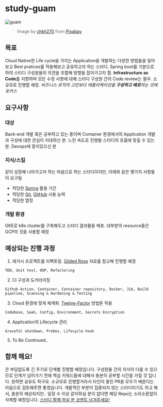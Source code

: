 # study-guam

![guam](https://cdn.pixabay.com/photo/2015/08/14/04/01/sea-887899_1280.jpg)
> Image by <a href="https://pixabay.com/users/chkh270-1299543/?utm_source=link-attribution&amp;utm_medium=referral&amp;utm_campaign=image&amp;utm_content=887899">chkh270</a> from <a href="https://pixabay.com/?utm_source=link-attribution&amp;utm_medium=referral&amp;utm_campaign=image&amp;utm_content=887899">Pixabay</a>

## 목표
Cloud Native한 Life cycle을 가지는 Application을 개발하는 다양한 방법들을 알아보고 Best pratices를 적용해보고 공유하고자 하는 스터디.
Spring boot를 기본으로 하여 스터디 구성원들의 의견을 조합해 방향을 잡아가고자 함. **Infrastructure as Code**를 지향하며 모든 수정 사항에 대해 스터디 구성원 간의 Code review는 필쑤. 소규모로 진행할 예정.
_비즈니스 로직의 고민보다 애플리케이션을 **구성하고 배포**하는 것에 포커스_


## 요구사항

### 대상
Back-end 개발 혹은 공부하고 있는 중이며 Container 환경에서의 Application 개발과 구성에 대한 관심이 지대하신 분.
느린 속도로 진행될 스터디의 호흡에 맞출 수 있는 분. Devops에 흥미있으신 분

### 지식/스킬
같이 성장해 나아가고자 하는 마음으로 하는 스터디이지만, 아래와 같은 몇가지 사항들이 요구됨
* 적당한 [Spring](https://spring.io/) 활용 기간
* 적당한 [Git](https://git-scm.com/), [GitHub](https://github.com/) 사용 능력
* 적당한 열정

### 개발 환경
GKE로 k8s cluster를 구축해두고 스터디 결과물을 배포.
대부분의 resource들은 GCP의 것을 사용할 예정

## 예상되는 진행 과정

1. 레거시 프로젝트를 리팩토링. [Gilded Rose](https://github.com/emilybache/GildedRose-Refactoring-Kata) 자료를 참고해 진행할 예정
```
TDD, Unit test, OOP, Refactoring
```
2. CI 구성과 도커라이징
```
Github Action, Container, Container repository, Docker, Jib, Build pipeline, Scanning & Hardening & Testing
```
3. Cloud 환경에 맞게 체계화. [Twelve-Factor](https://12factor.net/) 방법론 적용
```
Codebase, SaaS, Config, Environment, Secrets Encryption
```
4. Application의 Lifecycle 관리
```
Graceful shutdown, Probes, Lifecycle hook
```
5. To Be Continued..

## 함께 해요!
큰 부담없도록 긴 주기로 단계별 진행할 예정입니다. 구성원들 간의 지식이 다를 수 있으므로 단계가 넘어가기 전에 핵심 키워드들에 대해서 충분히 공부할 시간을 가질 것 입니다. 원하면 공유도 하구요. 소규모로 진행할거라서 타인이 올린 PR을 모두가 배운다는 마음으로 검토해주면 좋겠습니다. 개발적인 부분이 집중되지 않는 스터디이기도 하고 해서, 충분히 예상되지만.. 일정 수 이상 같이하실 분이 없다면 해당 Repo는 소리소문없이 삭제할 예정입니다.
[스터디 함께 하실 분 코멘트 남겨주세요!](https://github.com/21kyu/study-guam/issues/1)
